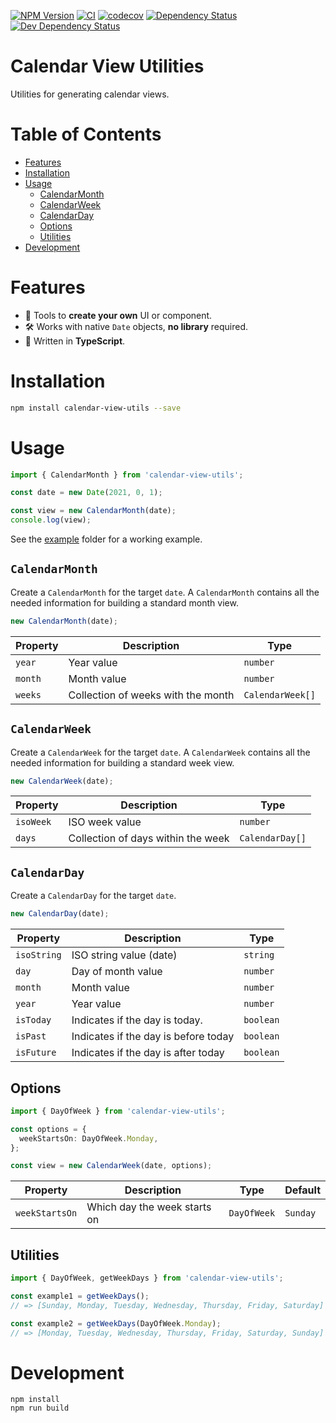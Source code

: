 [![NPM Version](https://badge.fury.io/js/calendar-view-utils.svg)](https://badge.fury.io/js/calendar-view-utils)
[![CI](https://github.com/justinlettau/calendar-view-utils/workflows/CI/badge.svg)](https://github.com/justinlettau/calendar-view-utils/actions)
[![codecov](https://codecov.io/gh/justinlettau/calendar-view-utils/branch/master/graph/badge.svg)](https://codecov.io/gh/justinlettau/calendar-view-utils)
[![Dependency Status](https://david-dm.org/justinlettau/calendar-view-utils.svg)](https://david-dm.org/justinlettau/calendar-view-utils)
[![Dev Dependency Status](https://david-dm.org/justinlettau/calendar-view-utils/dev-status.svg)](https://david-dm.org/justinlettau/calendar-view-utils?type=dev)

# Calendar View Utilities

Utilities for generating calendar views.

# Table of Contents

- [Features](#features)
- [Installation](#installation)
- [Usage](#usage)
  - [CalendarMonth](#calendarmonth)
  - [CalendarWeek](#calendarweek)
  - [CalendarDay](#calendarday)
  - [Options](#options)
  - [Utilities](#utilities)
- [Development](#development)

# Features

- 📅 Tools to **create your own** UI or component.
- 🛠 Works with native `Date` objects, **no library** required.
- 🎉 Written in **TypeScript**.

# Installation

```bash
npm install calendar-view-utils --save
```

# Usage

```ts
import { CalendarMonth } from 'calendar-view-utils';

const date = new Date(2021, 0, 1);

const view = new CalendarMonth(date);
console.log(view);
```

See the [example](./example) folder for a working example.

## `CalendarMonth`

Create a `CalendarMonth` for the target `date`. A `CalendarMonth` contains all the needed information
for building a standard month view.

```ts
new CalendarMonth(date);
```

| Property | Description                        | Type             |
| -------- | ---------------------------------- | ---------------- |
| `year`   | Year value                         | `number`         |
| `month`  | Month value                        | `number`         |
| `weeks`  | Collection of weeks with the month | `CalendarWeek[]` |

## `CalendarWeek`

Create a `CalendarWeek` for the target `date`. A `CalendarWeek` contains all the needed information
for building a standard week view.

```ts
new CalendarWeek(date);
```

| Property  | Description                        | Type            |
| --------- | ---------------------------------- | --------------- |
| `isoWeek` | ISO week value                     | `number`        |
| `days`    | Collection of days within the week | `CalendarDay[]` |

## `CalendarDay`

Create a `CalendarDay` for the target `date`.

```ts
new CalendarDay(date);
```

| Property    | Description                          | Type      |
| ----------- | ------------------------------------ | --------- |
| `isoString` | ISO string value (date)              | `string`  |
| `day`       | Day of month value                   | `number`  |
| `month`     | Month value                          | `number`  |
| `year`      | Year value                           | `number`  |
| `isToday`   | Indicates if the day is today.       | `boolean` |
| `isPast`    | Indicates if the day is before today | `boolean` |
| `isFuture`  | Indicates if the day is after today  | `boolean` |

## Options

```ts
import { DayOfWeek } from 'calendar-view-utils';

const options = {
  weekStartsOn: DayOfWeek.Monday,
};

const view = new CalendarWeek(date, options);
```

| Property       | Description                  | Type        | Default  |
| -------------- | ---------------------------- | ----------- | -------- |
| `weekStartsOn` | Which day the week starts on | `DayOfWeek` | `Sunday` |

## Utilities

```ts
import { DayOfWeek, getWeekDays } from 'calendar-view-utils';

const example1 = getWeekDays();
// => [Sunday, Monday, Tuesday, Wednesday, Thursday, Friday, Saturday]

const example2 = getWeekDays(DayOfWeek.Monday);
// => [Monday, Tuesday, Wednesday, Thursday, Friday, Saturday, Sunday]
```

# Development

```
npm install
npm run build
```
